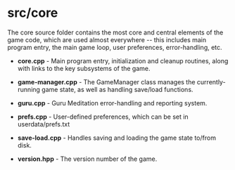 # src/core

The core source folder contains the most core and central elements of the game code, which are used almost everywhere -- this includes main program entry,
the main game loop, user preferences, error-handling, etc.

* **core.cpp** - Main program entry, initialization and cleanup routines, along with links to the key subsystems of the game.

* **game-manager.cpp** - The GameManager class manages the currently-running game state, as well as handling save/load functions.

* **guru.cpp** - Guru Meditation error-handling and reporting system.

* **prefs.cpp** - User-defined preferences, which can be set in userdata/prefs.txt

* **save-load.cpp** - Handles saving and loading the game state to/from disk.

* **version.hpp** - The version number of the game.
